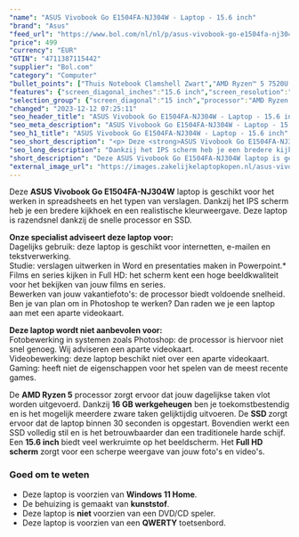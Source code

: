```yaml
---
"name": "ASUS Vivobook Go E1504FA-NJ304W - Laptop - 15.6 inch"
"brand": "Asus"
"feed_url": "https://www.bol.com/nl/nl/p/asus-vivobook-go-e1504fa-nj304w-laptop-15-6-inch/9300000149691394"
"price": 499
"currency": "EUR"
"GTIN": "4711387115442"
"supplier": "Bol.com"
"category": "Computer"
"bullet_points": ["Thuis Notebook Clamshell Zwart","AMD Ryzen™ 5 7520U 2,8 GHz","39,6 cm (15.6\") Full HD 1920 x 1080 Pixels IPS LED backlight 16:9","16 GB LPDDR5-SDRAM 1 x 16 GB","512 GB SSD","AMD Radeon 610M","Wi-Fi 6E (802.11ax) Bluetooth 5.0","Lithium-Ion (Li-Ion) 42 Wh 45 W","Windows 11 Home 64-bit"]
"features": {"screen_diagonal_inches":"15.6 inch","screen_resolution":"1920 x 1080 Pixels","processor_family":"AMD Ryzen™ 5","memory_size":"16 GB","memory_type":"LPDDR5-SDRAM","total_storage_space":"512 GB","operating_system":"Windows 11 Home","battery_capacity":"42 Wh","width":"360,3 mm","depth":"232,5 mm","height":"17,9 mm","weight":"1,63 kg"}
"selection_group": {"screen_diagonal":"15 inch","processor":"AMD Ryzen 5","changed_price_past_3_days":false,"product_family":"Vivobook Go"}
"changed": "2023-12-12 07:25:11"
"seo_header_title": "ASUS Vivobook Go E1504FA-NJ304W - Laptop - 15.6 inch"
"seo_meta_description": "ASUS Vivobook Go E1504FA-NJ304W - Laptop - 15.6 inch"
"seo_h1_title": "ASUS Vivobook Go E1504FA-NJ304W - Laptop - 15.6 inch"
"seo_short_description": "<p> Deze <strong>ASUS Vivobook Go E1504FA-NJ304W</strong> laptop is geschikt voor het werken in spreadsheets en het typen van verslagen."
"seo_long_description": "Dankzij het IPS scherm heb je een bredere kijkhoek en een realistische kleurweergave. Deze laptop is razendsnel dankzij de snelle processor en SSD.  </p> <p> <strong>Onze specialist adviseert deze laptop voor:</strong><br /> Dagelijks gebruik: deze laptop is geschikt voor internetten, e-mailen en tekstverwerking. <br /> Studie: verslagen uitwerken in Word en presentaties maken in Powerpoint. *<br /> Films en series kijken in Full HD: het scherm kent een hoge beeldkwaliteit voor het bekijken van jouw films en series. <br /> Bewerken van jouw vakantiefoto's: de processor biedt voldoende snelheid. Ben je van plan om in Photoshop te werken? Dan raden we je een laptop aan met een aparte videokaart. </p> <p> <strong>Deze laptop wordt niet aanbevolen voor:</strong><br /> Fotobewerking in systemen zoals Photoshop: de processor is hiervoor niet snel genoeg. Wij adviseren een aparte videokaart. <br /> Videobewerking: deze laptop beschikt niet over een aparte videokaart. <br /> Gaming: heeft niet de eigenschappen voor het spelen van de meest recente games.  </p> <p> De <strong>AMD Ryzen 5</strong> processor zorgt ervoor dat jouw dagelijkse taken vlot worden uitgevoerd. Dankzij <strong>16 GB werkgeheugen</strong> ben je toekomstbestendig en is het mogelijk meerdere zware taken gelijktijdig uitvoeren. De <strong>SSD </strong>zorgt ervoor dat de laptop binnen 30 seconden is opgestart. Bovendien werkt een SSD volledig stil en is het betrouwbaarder dan een traditionele harde schijf. Een <strong>15. 6 inch</strong> biedt veel werkruimte op het beeldscherm. Het <strong>Full HD scherm</strong> zorgt voor een scherpe weergave van jouw foto's en video's.  </p> <p> </p> <h3> Goed om te weten</h3> <p> </p> <ul> <li>Deze laptop is voorzien van <strong>Windows 11 Home</strong>. </li> <li>De behuizing is gemaakt van <strong>kunststof</strong>. </li> <li>Deze laptop is <strong>niet </strong>voorzien van een DVD/CD speler. </li> <li>Deze laptop is voorzien van een <strong>QWERTY</strong> toetsenbord. </li> </ul>"
"short_description": "Deze ASUS Vivobook Go E1504FA-NJ304W laptop is geschikt voor het werken in spreadsheets en het typen van verslagen. Dankzij het IPS scherm heb je een bredere kijkhoek en een realistische kleurweergave. Deze laptop is razendsnel dankzij de snelle processor en SSD. Onze specialist adviseert deze laptop voor: Dagelijks gebruik: deze laptop is geschikt voor internetten, e-mailen en tekstverwerking. Studie: verslagen uitwerken in Word en presentaties maken in Powerpoint.* Films en series kijken in Full HD: het scherm kent een hoge beeldkwaliteit voor het bekijken van jouw films en series. Bewerken van jouw vakantiefoto's: de processor biedt voldoende snelheid. Ben je van plan om in Photoshop te werken? Dan raden we je een laptop aan met een aparte videokaart. Deze laptop wordt niet aanbevolen voor: Fotobewerking in systemen zoals Photoshop: de processor is hiervoor niet snel genoeg. Wij adviseren een aparte videokaart. Videobewerking: deze laptop beschikt niet over een aparte videokaart. Gaming: heeft niet de eigenschappen voor het spelen van de meest recente games. De AMD Ryzen 5 processor zorgt ervoor dat jouw dagelijkse taken vlot worden uitgevoerd. Dankzij 16 GB werkgeheugen ben je toekomstbestendig en is het mogelijk meerdere zware taken gelijktijdig uitvoeren. De SSD zorgt ervoor dat de laptop binnen 30 seconden is opgestart. Bovendien werkt een SSD volledig stil en is het betrouwbaarder dan een traditionele harde schijf. Een 15.6 inch biedt veel werkruimte op het beeldscherm. Het Full HD scherm zorgt voor een scherpe weergave van jouw foto's en video's. Goed om te weten Deze laptop is voorzien van Windows 11 Home. De behuizing is gemaakt van kunststof. Deze laptop is niet voorzien van een DVD/CD speler. Deze laptop is voorzien van een QWERTY toetsenbord."
"external_image_url": "https://images.zakelijkelaptopkopen.nl/asus-vivobook-go-e1504fa-nj304w-laptop-15-6-inch.webp"
---
```


<p> Deze <strong>ASUS Vivobook Go E1504FA-NJ304W</strong> laptop is geschikt voor het werken in spreadsheets en het typen van verslagen. Dankzij het IPS scherm heb je een bredere kijkhoek en een realistische kleurweergave. Deze laptop is razendsnel dankzij de snelle processor en SSD.  </p> <p> <strong>Onze specialist adviseert deze laptop voor:</strong><br /> Dagelijks gebruik: deze laptop is geschikt voor internetten, e-mailen en tekstverwerking. <br /> Studie: verslagen uitwerken in Word en presentaties maken in Powerpoint.*<br /> Films en series kijken in Full HD: het scherm kent een hoge beeldkwaliteit voor het bekijken van jouw films en series.<br /> Bewerken van jouw vakantiefoto's: de processor biedt voldoende snelheid. Ben je van plan om in Photoshop te werken? Dan raden we je een laptop aan met een aparte videokaart. </p> <p> <strong>Deze laptop wordt niet aanbevolen voor:</strong><br /> Fotobewerking in systemen zoals Photoshop: de processor is hiervoor niet snel genoeg. Wij adviseren een aparte videokaart. <br /> Videobewerking: deze laptop beschikt niet over een aparte videokaart. <br /> Gaming: heeft niet de eigenschappen voor het spelen van de meest recente games.  </p> <p> De <strong>AMD Ryzen 5</strong> processor zorgt ervoor dat jouw dagelijkse taken vlot worden uitgevoerd. Dankzij <strong>16 GB werkgeheugen</strong> ben je toekomstbestendig en is het mogelijk meerdere zware taken gelijktijdig uitvoeren. De <strong>SSD </strong>zorgt ervoor dat de laptop binnen 30 seconden is opgestart. Bovendien werkt een SSD volledig stil en is het betrouwbaarder dan een traditionele harde schijf. Een <strong>15.6 inch</strong> biedt veel werkruimte op het beeldscherm. Het <strong>Full HD scherm</strong> zorgt voor een scherpe weergave van jouw foto's en video's.  </p> <p>  </p> <h3> Goed om te weten</h3> <p>  </p> <ul> <li>Deze laptop is voorzien van <strong>Windows 11 Home</strong>.</li> <li>De behuizing is gemaakt van <strong>kunststof</strong>.</li> <li>Deze laptop is <strong>niet </strong>voorzien van een DVD/CD speler.</li> <li>Deze laptop is voorzien van een <strong>QWERTY</strong> toetsenbord.</li> </ul>